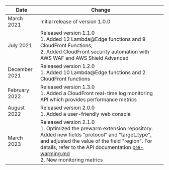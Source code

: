 | Date        | Change                                                                                                                                                                                                                                                                                                             |
|-------------|--------------------------------------------------------------------------------------------------------------------------------------------------------------------------------------------------------------------------------------------------------------------------------------------------------------------|
| March 2021 | Initial release of version 1.0.0                                                                                                                                                                                                                                                                                   |
| July 2021 | Released version 1.1.0 <br>1. Added 12 Lambda@Edge functions and 9 CloudFront Functions; <br> 2. Added CloudFront security automation with AWS WAF and AWS Shield Advanced                                                                                                                                         |
| December 2021 | Released version 1.2.0  <br>1. Added 10 Lambda@Edge functions and 2 CloudFront functions                                                                                                                                                                                                                           |
| February 2022 | Released version 1.3.0 <br>1. Added a CloudFront real-time log monitoring API which provides performance metrics                                                                                                                                                                                                   |
| August 2022 | Released version 2.0.0 <br>1. Added a user-friendly web console                                                                                                                                                                                                                                                    |
| March 2023  | Released version 2.1.0 <br>1. Optimized the prewarm extension repository. Added new fields "protocol" and "target_type", and adjusted the value of the field "region". For details, refer to the API documentation [pre-warming.md](..%2Fen%2Fextension-repository%2Fpre-warming.md)<Br> 2. New monitoring metrics |

